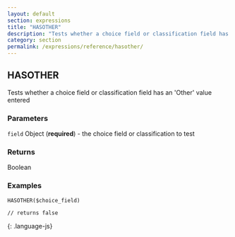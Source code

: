 ```yaml
---
layout: default
section: expressions
title: "HASOTHER"
description: "Tests whether a choice field or classification field has an &#39;Other&#39; value entered"
category: section
permalink: /expressions/reference/hasother/
---
```


## HASOTHER

Tests whether a choice field or classification field has an 'Other' value entered

### Parameters

`field` Object (__required__) - the choice field or classification to test

### Returns

Boolean

### Examples

~~~
HASOTHER($choice_field)

// returns false
~~~
{: .language-js}